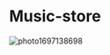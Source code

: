 # Music-store
![photo1697138698](https://github.com/Vladimir-Olegovych/Music-store/assets/117392112/0db804f0-d861-4179-84aa-cae06f2ccfd4)
